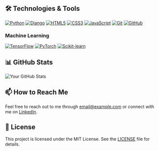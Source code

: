 
## 🛠️ Technologies & Tools

[![Python](https://img.shields.io/badge/-Python-3776AB?style=flat-square&logo=python&logoColor=white)](https://www.python.org/)
[![Django](https://img.shields.io/badge/-Django-092E20?style=flat-square&logo=django&logoColor=white)](https://www.djangoproject.com/)
[![HTML5](https://img.shields.io/badge/-HTML5-E34F26?style=flat-square&logo=html5&logoColor=white)](https://developer.mozilla.org/en-US/docs/Web/HTML)
[![CSS3](https://img.shields.io/badge/-CSS3-1572B6?style=flat-square&logo=css3&logoColor=white)](https://developer.mozilla.org/en-US/docs/Web/CSS)
[![JavaScript](https://img.shields.io/badge/-JavaScript-F7DF1E?style=flat-square&logo=javascript&logoColor=black)](https://developer.mozilla.org/en-US/docs/Web/JavaScript)
[![Git](https://img.shields.io/badge/-Git-F05032?style=flat-square&logo=git&logoColor=white)](https://git-scm.com/)
[![GitHub](https://img.shields.io/badge/-GitHub-181717?style=flat-square&logo=github&logoColor=white)](https://github.com/)

### Machine Learning
[![TensorFlow](https://img.shields.io/badge/-TensorFlow-FF6F00?style=flat-square&logo=tensorflow&logoColor=white)](https://www.tensorflow.org/)
[![PyTorch](https://img.shields.io/badge/-PyTorch-EE4C2C?style=flat-square&logo=pytorch&logoColor=white)](https://pytorch.org/)
[![Scikit-learn](https://img.shields.io/badge/-Scikit_learn-F7931E?style=flat-square&logo=scikit-learn&logoColor=white)](https://scikit-learn.org/)


## 📊 GitHub Stats

![Your GitHub Stats](https://github-readme-stats.vercel.app/api?username=AromalShaji&theme=dark&show_icons=true)

## 📫 How to Reach Me

Feel free to reach out to me through [email@example.com](mailto:aromalpshaji10@example.com) or connect with me on [LinkedIn](https://www.linkedin.com/in/aromal-shaji-887123226/).

## 📝 License

This project is licensed under the MIT License. See the [LICENSE](LICENSE) file for details.

